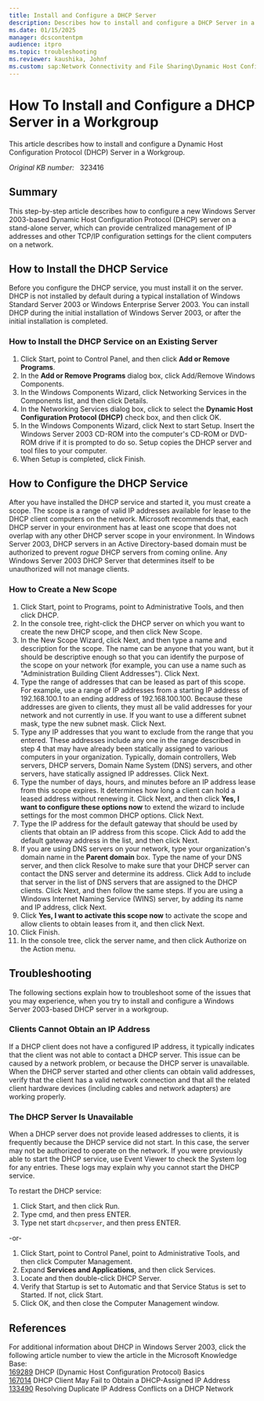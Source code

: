 ```yaml
---
title: Install and Configure a DHCP Server
description: Describes how to install and configure a DHCP Server in a Workgroup.
ms.date: 01/15/2025
manager: dcscontentpm
audience: itpro
ms.topic: troubleshooting
ms.reviewer: kaushika, Johnf
ms.custom: sap:Network Connectivity and File Sharing\Dynamic Host Configuration Protocol (DHCP), csstroubleshoot
---
```

# How To Install and Configure a DHCP Server in a Workgroup  

This article describes how to install and configure a Dynamic Host Configuration Protocol (DHCP) Server in a Workgroup.

_Original KB number:_ &nbsp; 323416

## Summary

This step-by-step article describes how to configure a new Windows Server 2003-based Dynamic Host Configuration Protocol (DHCP) server on a stand-alone server, which can provide centralized management of IP addresses and other TCP/IP configuration settings for the client computers on a network.

## How to Install the DHCP Service

Before you configure the DHCP service, you must install it on the server. DHCP is not installed by default during a typical installation of Windows Standard Server 2003 or Windows Enterprise Server 2003. You can install DHCP during the initial installation of Windows Server 2003, or after the initial installation is completed.

### How to Install the DHCP Service on an Existing Server

1. Click Start, point to Control Panel, and then click **Add or Remove Programs**.
2. In the **Add or Remove Programs** dialog box, click Add/Remove Windows Components.
3. In the Windows Components Wizard, click Networking Services in the Components list, and then click Details.
4. In the Networking Services dialog box, click to select the **Dynamic Host Configuration Protocol (DHCP)** check box, and then click OK.
5. In the Windows Components Wizard, click Next to start Setup. Insert the Windows Server 2003 CD-ROM into the computer's CD-ROM or DVD-ROM drive if it is prompted to do so. Setup copies the DHCP server and tool files to your computer.
6. When Setup is completed, click Finish.

## How to Configure the DHCP Service

After you have installed the DHCP service and started it, you must create a scope. The scope is a range of valid IP addresses available for lease to the DHCP client computers on the network. Microsoft recommends that, each DHCP server in your environment has at least one scope that does not overlap with any other DHCP server scope in your environment. In Windows Server 2003, DHCP servers in an Active Directory-based domain must be authorized to prevent *rogue* DHCP servers from coming online. Any Windows Server 2003 DHCP Server that determines itself to be unauthorized will not manage clients.

### How to Create a New Scope

1. Click Start, point to Programs, point to Administrative Tools, and then click DHCP.
2. In the console tree, right-click the DHCP server on which you want to create the new DHCP scope, and then click New Scope.
3. In the New Scope Wizard, click Next, and then type a name and description for the scope. The name can be anyone that you want, but it should be descriptive enough so that you can identify the purpose of the scope on your network (for example, you can use a name such as "Administration Building Client Addresses"). Click Next.
4. Type the range of addresses that can be leased as part of this scope. For example, use a range of IP addresses from a starting IP address of 192.168.100.1 to an ending address of 192.168.100.100. Because these addresses are given to clients, they must all be valid addresses for your network and not currently in use. If you want to use a different subnet mask, type the new subnet mask. Click Next.
5. Type any IP addresses that you want to exclude from the range that you entered. These addresses include any one in the range described in step 4 that may have already been statically assigned to various computers in your organization. Typically, domain controllers, Web servers, DHCP servers, Domain Name System (DNS) servers, and other servers, have statically assigned IP addresses. Click Next.
6. Type the number of days, hours, and minutes before an IP address lease from this scope expires. It determines how long a client can hold a leased address without renewing it. Click Next, and then click **Yes, I want to configure these options now** to extend the wizard to include settings for the most common DHCP options. Click Next.
7. Type the IP address for the default gateway that should be used by clients that obtain an IP address from this scope. Click Add to add the default gateway address in the list, and then click Next.
8. If you are using DNS servers on your network, type your organization's domain name in the **Parent domain** box. Type the name of your DNS server, and then click Resolve to make sure that your DHCP server can contact the DNS server and determine its address. Click Add to include that server in the list of DNS servers that are assigned to the DHCP clients. Click Next, and then follow the same steps. If you are using a Windows Internet Naming Service (WINS) server, by adding its name and IP address, click Next.
9. Click **Yes, I want to activate this scope now** to activate the scope and allow clients to obtain leases from it, and then click Next.
10. Click Finish.
11. In the console tree, click the server name, and then click Authorize on the Action menu.

## Troubleshooting

The following sections explain how to troubleshoot some of the issues that you may experience, when you try to install and configure a Windows Server 2003-based DHCP server in a workgroup.

### Clients Cannot Obtain an IP Address

If a DHCP client does not have a configured IP address, it typically indicates that the client was not able to contact a DHCP server. This issue can be caused by a network problem, or because the DHCP server is unavailable. When the DHCP server started and other clients can obtain valid addresses, verify that the client has a valid network connection and that all the related client hardware devices (including cables and network adapters) are working properly.

### The DHCP Server Is Unavailable

When a DHCP server does not provide leased addresses to clients, it is frequently because the DHCP service did not start. In this case, the server may not be authorized to operate on the network. If you were previously able to start the DHCP service, use Event Viewer to check the System log for any entries. These logs may explain why you cannot start the DHCP service.

To restart the DHCP service:

1. Click Start, and then click Run.
2. Type cmd, and then press ENTER.
3. Type net start `dhcpserver`, and then press ENTER.

-or-

1. Click Start, point to Control Panel, point to Administrative Tools, and then click Computer Management.
2. Expand **Services and Applications**, and then click Services.
3. Locate and then double-click DHCP Server.
4. Verify that Startup is set to Automatic and that Service Status is set to Started. If not, click Start.
5. Click OK, and then close the Computer Management window.

## References

For additional information about DHCP in Windows Server 2003, click the following article number to view the article in the Microsoft Knowledge Base:  
 [169289](https://support.microsoft.com/help/169289) DHCP (Dynamic Host Configuration Protocol) Basics  
 [167014](https://support.microsoft.com/help/167014) DHCP Client May Fail to Obtain a DHCP-Assigned IP Address  
 [133490](https://support.microsoft.com/help/133490) Resolving Duplicate IP Address Conflicts on a DHCP Network  
